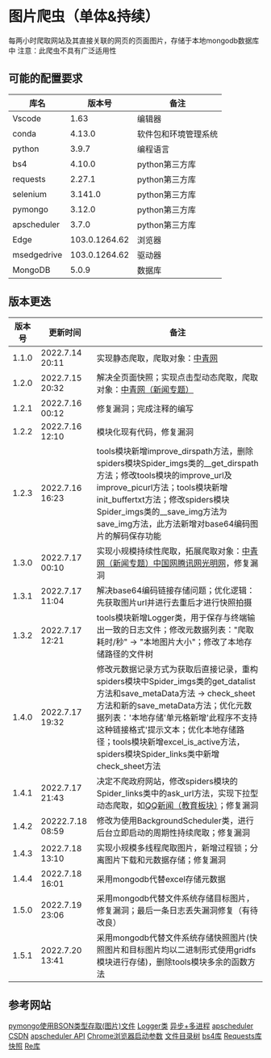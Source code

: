 # 图片爬虫（单体&持续）

每两小时爬取网站及其直接关联的网页的页面图片，存储于本地mongodb数据库中
注意：此爬虫不具有广泛适用性

## 可能的配置要求

|库名|版本号|备注|
|---|---|---|
|Vscode|1.63|编辑器|
|conda|4.13.0|软件包和环境管理系统|
|python|3.9.7|编程语言|
|bs4|4.10.0|python第三方库|
|requests|2.27.1|python第三方库|
|selenium|3.141.0|python第三方库|
|pymongo|3.12.0|python第三方库|
|apscheduler|3.7.0|python第三方库|
|Edge|103.0.1264.62|浏览器|
|msedgedrive|103.0.1264.62|驱动器|
|MongoDB|5.0.9|数据库|

## 版本更迭

|版本号|更新时间|备注|
|---|---|---|
|1.1.0|2022.7.14 20:11|实现静态爬取，爬取对象：[中青网](https://www.youth.cn/)|
|1.2.0|2022.7.15 20:32|解决全页面快照；实现点击型动态爬取，爬取对象：[中青网（新闻专题）](https://news.youth.cn/)|
|1.2.1|2022.7.16 00:12|修复漏洞；完成注释的编写|
|1.2.2|2022.7.16 12:10|模块化现有代码，修复漏洞|
|1.2.3|2022.7.16 16:23|tools模块新增improve_dirspath方法，删除spiders模块Spider_imgs类的__get_dirspath方法；修改tools模块的improve_url及improve_picurl方法；tools模块新增init_buffertxt方法；修改spiders模块Spider_imgs类的__save_img方法为save_img方法，此方法新增对base64编码图片的解码保存功能|
|1.3.0|2022.7.17 00:10|实现小规模持续性爬取，拓展爬取对象：[中青网（新闻专题）](https://news.youth.cn/)[中国网](http://www.china.com.cn/)[腾讯网](https://www.qq.com/)[光明网](https://www.gmw.cn/)，修复漏洞|
|1.3.1|2022.7.17 11:04|解决base64编码链接存储问题；优化逻辑：先获取图片url并进行去重后才进行快照拍摄|
|1.3.2|2022.7.17 12:21|tools模块新增Logger类，用于保存与终端输出一致的日志文件；修改元数据列表："爬取耗时/秒" -> "本地图片大小"；修改了本地存储路径的文件树|
|1.4.0|2022.7.17 19:32|修改元数据记录方式为获取后直接记录，重构spiders模块中Spider_imgs类的get_datalist方法和save_metaData方法 -> check_sheet方法和新的save_metaData方法；优化元数据列表：'本地存储'单元格新增'此程序不支持这种链接格式'提示文本；优化本地存储路径；tools模块新增excel_is_active方法，spiders模块Spider_links类中新增check_sheet方法|
|1.4.1|2022.7.17 21:43|决定不爬政府网站，修改spiders模块的Spider_links类中的ask_url方法，实现下拉型动态爬取，如[QQ新闻（教育板块）](https://new.qq.com/ch/edu/)；修复漏洞|
|1.4.2|20222.7.18 08:59|修改为使用BackgroundScheduler类，进行后台立即启动的周期性持续爬取；修复漏洞|
|1.4.3|2022.7.18 13:10|实现小规模多线程爬取图片，新增过程锁；分离图片下载和元数据存储；修复漏洞|
|1.4.4|2022.7.18 16:01|采用mongodb代替excel存储元数据|
|1.5.0|2022.7.19 23:06|采用mongodb代替文件系统存储目标图片，修复漏洞；最后一条日志丢失漏洞修复（有待改良）|
|1.5.1|2022.7.20 13:41|采用mongodb代替文件系统存储快照图片(快照图片和目标图片均以二进制形式使用gridfs模块进行存储)，删除tools模块多余的函数方法|

## 参考网站

[pymongo使用BSON类型存取(图片)文件](https://blog.csdn.net/lpwmm/article/details/105377303)
[Logger类](https://blog.csdn.net/qq_39564555/article/details/112135970)
[异步+多进程](https://blog.csdn.net/SL_World/article/details/86633611)
[apscheduler CSDN](https://blog.csdn.net/abc_soul/article/details/88875643)
[apscheduler API](https://apscheduler.readthedocs.io/en/latest/modules/triggers/combining.html#module-apscheduler.triggers.combining)
[Chrome浏览器启动参数](https://www.cnblogs.com/gurenyumao/p/14721035.html)
[文件目录树](https://blog.csdn.net/SilenceJude/article/details/99673949)
[bs4库](http://c.biancheng.net/python_spider/bs4.html)
[Requests库](https://www.w3cschool.cn/requests2/requests2-r81j3fjc.html)
[快照](https://blog.csdn.net/qq_45030271/article/details/114760346)
[Re库](https://docs.python.org/zh-cn/3/library/re.html)
